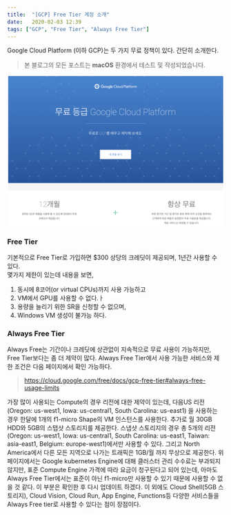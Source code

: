 ```yaml
---
title:  "[GCP] Free Tier 계정 소개"
date:   2020-02-03 12:39
tags: ["GCP", "Free Tier", "Always Free Tier"]
---
```


Google Cloud Platform (이하 GCP)는 두 가지 무료 정책이 있다. 간단히 소개한다.

> 본 블로그의 모든 포스트는 **macOS** 환경에서 테스트 및 작성되었습니다.  

![](../assets/images/gcp-free-intro.png)

### Free Tier 
기본적으로 Free Tier로 가입하면 $300 상당의 크레딧이 제공되며, 1년간 사용할 수 있다.  
몇가지 제한이 있는데 내용을 보면,

1. 동시에 8코어(or virtual CPUs)까지 사용 가능하고
2. VM에서 GPU를 사용할 수 없다.ㅏ
3. 용량을 늘리기 위한 SR을 신청할 수 없으며,
4. Windows VM 생성이 불가능 하다.

### Always Free Tier
Always Free는 기간이나 크레딧에 상관없이 지속적으로 무료 사용이 가능하지만, Free Tier보다는 좀 더 제약이 많다. Always Free Tier에서 사용 가능한 서비스와 제한 조건은 다음 페이지에서 확인 가능하다.
> https://cloud.google.com/free/docs/gcp-free-tier#always-free-usage-limits

가장 많이 사용되는 Compute의 경우 리전에 대한 제약이 있는데, 다음US 리전(Oregon: us-west1, Iowa: us-central1, South Carolina: us-east1) 을 사용하는 경우 한달에 1개의 f1-micro Shape의 VM 인스턴스를 사용한다. 추가로 월 30GB HDD와 5GB의 스탭샷 스토리지를 제공한다. 스냅샷 스토리지의 경우 총 5개의 리전(Oregon: us-west1, Iowa: us-central1, South Carolina: us-east1, Taiwan: asia-east1, Belgium: europe-west1)에서만 사용할 수 있다. 그리고 North America에서 다른 모든 지역으로 나가는 트래픽은 1GB/월 까지 무상으로 제공한다. 위 페이지에서는 Google kubernetes Engine에 대해 클러스터 관리 수수료는 부과되지 않지만, 표준 Compute Engine 가격에 따라 요금이 청구된다고 되어 있는데, 아마도 Always Free Tier에서는 표준이 아닌 f1-micro만 사용할 수 있기 때문에 사용할 수 없을 것 같다. 이 부분은 확인한 후 다시 업데이트 하겠다. 이 외에도 Cloud Shell(5GB 스토리지), Cloud Vision, Cloud Run, App Engine, Functions등 다양한 서비스들을 Always Free tier로 사용할 수 있다는 점이 장점이다.